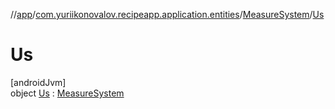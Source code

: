 //[app](../../../../index.md)/[com.yuriikonovalov.recipeapp.application.entities](../../index.md)/[MeasureSystem](../index.md)/[Us](index.md)

# Us

[androidJvm]\
object [Us](index.md) : [MeasureSystem](../index.md)
